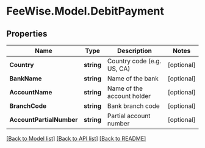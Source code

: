 # FeeWise.Model.DebitPayment

## Properties

Name | Type | Description | Notes
------------ | ------------- | ------------- | -------------
**Country** | **string** | Country code (e.g. US, CA) | [optional] 
**BankName** | **string** | Name of the bank | [optional] 
**AccountName** | **string** | Name of the account holder | [optional] 
**BranchCode** | **string** | Bank branch code | [optional] 
**AccountPartialNumber** | **string** | Partial account number | [optional] 

[[Back to Model list]](../README.md#documentation-for-models) [[Back to API list]](../README.md#documentation-for-api-endpoints) [[Back to README]](../README.md)

